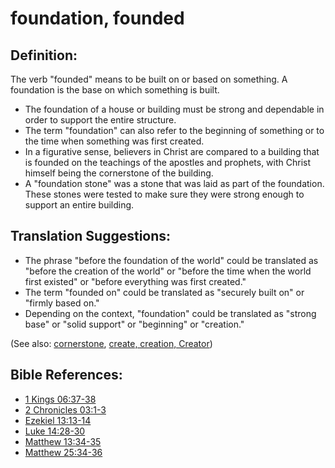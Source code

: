 # foundation, founded #

## Definition: ##

The verb "founded" means to be built on or based on something. A foundation is the base on which something is built.

* The foundation of a house or building must be strong and dependable in order to support the entire structure.
* The term "foundation" can also refer to the beginning of something or to the time when something was first created.
* In a figurative sense, believers in Christ are compared to a building that is founded on the teachings of the apostles and prophets, with Christ himself being the cornerstone of the building.
* A "foundation stone" was a stone that was laid as part of the foundation. These stones were tested to make sure they were strong enough to support an entire building.

## Translation Suggestions: ##

* The phrase "before the foundation of the world" could be translated as "before the creation of the world" or "before the time when the world first existed" or "before everything was first created."
* The term "founded on" could be translated as "securely built on" or "firmly based on."
* Depending on the context, "foundation" could be translated as "strong base" or "solid support" or "beginning" or "creation."

(See also: [cornerstone](../kt/cornerstone.md), [create, creation, Creator](../other/creation.md))

## Bible References: ##

* [1 Kings 06:37-38](https://door43.org/en/bible/notes/1ki/06/37)
* [2 Chronicles 03:1-3](https://door43.org/en/bible/notes/2ch/03/01)
* [Ezekiel 13:13-14](https://door43.org/en/bible/notes/ezk/13/13)
* [Luke 14:28-30](https://door43.org/en/bible/notes/luk/14/28)
* [Matthew 13:34-35](https://door43.org/en/bible/notes/mat/13/34)
* [Matthew 25:34-36](https://door43.org/en/bible/notes/mat/25/34)

